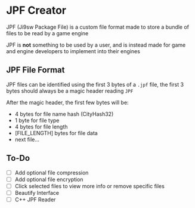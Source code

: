 # JPF Creator
JPF (Ji9sw Package File) is a custom file format made to store a bundle of files to be read by a game engine

JPF is **not** something to be used by a user, and is instead made for game and engine developers to implement into their engines

## JPF File Format

JPF files can be identified using the first 3 bytes of a `.jpf` file, the first 3 bytes should always be a magic header reading `JPF`

After the magic header, the first few bytes will be:
- 4 bytes for file name hash (CityHash32)
- 1 byte for file type
- 4 bytes for file length
- [FILE_LENGTH] bytes for file data
- next file...

## To-Do
- [ ] Add optional file compression
- [ ] Add optional file encryption
- [ ] Click selected files to view more info or remove specific files
- [ ] Beautify Interface
- [ ] C++ JPF Reader